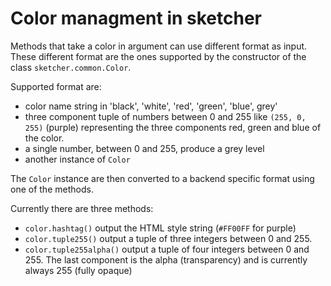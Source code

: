 # Color managment in sketcher

Methods that take a color in argument can use different format as input.
These different format are the ones supported by the constructor of the
class `sketcher.common.Color`.

Supported format are:
- color name string in  'black', 'white', 'red', 'green', 'blue', grey'
- three component tuple of numbers between 0 and 255 like `(255, 0, 255)`
  (purple) representing the three components red, green and blue of the color.
- a single number, between 0 and 255, produce a grey level
- another instance of `Color`

The `Color` instance are then converted to a backend specific format using one of
the methods.

Currently there are three methods:
- `color.hashtag()` output the HTML style string (`#FF00FF` for purple)
- `color.tuple255()` output a tuple of three integers between 0 and 255.
- `color.tuple255alpha()` output a tuple of four integers between 0 and 255.
  The last component is the alpha (transparency) and is currently always 255
  (fully opaque)
